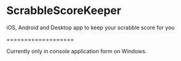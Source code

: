 ScrabbleScoreKeeper
===================

iOS, Android and Desktop app to keep your scrabble score for you

===================

Currently only in console application form on Windows.
